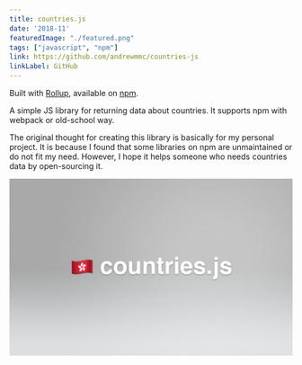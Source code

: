 ```yaml
---
title: countries.js
date: '2018-11'
featuredImage: "./featured.png"
tags: ["javascript", "npm"]
link: https://github.com/andrewmmc/countries-js
linkLabel: GitHub
---
```


Built with [Rollup](https://github.com/rollup/rollup), available on [npm](https://www.npmjs.com/package/countries-js).

A simple JS library for returning data about countries. It supports npm with webpack or old-school way.

The original thought for creating this library is basically for my personal project. It is because I found that some libraries on npm are unmaintained or do not fit my need. However, I hope it helps someone who needs countries data by open-sourcing it.

![](./featured.png)

